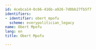 ```yaml
---
id: 4cebca14-0c66-416b-a926-7d0bb27fb5f7
identifiers:
- identifier: obert_mpofu
  scheme: everypolitician_legacy
name: Obert Mpofu
lang: en
title: Obert Mpofu

---
```

